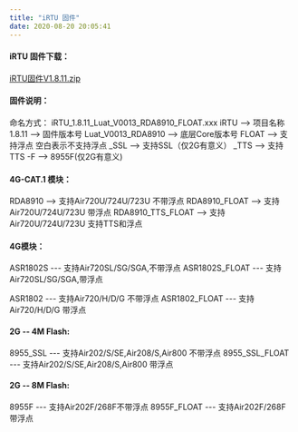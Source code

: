 ```yaml
---
title: "iRTU 固件"
date: 2020-08-20 20:05:41
---
```


#### iRTU 固件下载：

[iRTU固件V1.8.11.zip](http://openluat-luatcommunity.oss-cn-hangzhou.aliyuncs.com/attachment/20200820200806087_iRTU固件V1.8.11.zip)

#### 固件说明：
命名方式：
iRTU_1.8.11_Luat_V0013_RDA8910_FLOAT.xxx
iRTU 			--> 项目名称
1.8.11			--> 固件版本号
Luat_V0013_RDA8910 	--> 底层Core版本号
FLOAT 			--> 支持浮点 空白表示不支持浮点
_SSL			--> 支持SSL（仅2G有意义）
_TTS			--> 支持TTS
-F			--> 8955F(仅2G有意义) 


#### 4G-CAT.1 模块：
RDA8910			--> 支持Air720U/724U/723U 不带浮点
RDA8910_FLOAT	 	--> 支持Air720U/724U/723U 带浮点
RDA8910_TTS_FLOAT 	--> 支持Air720U/724U/723U 支持TTS和浮点

#### 4G模块：
ASR1802S 	--- 	支持Air720SL/SG/SGA,不带浮点
ASR1802S_FLOAT	--- 	支持Air720SL/SG/SGA,带浮点

ASR1802         ---	支持Air720/H/D/G  不带浮点
ASR1802_FLOAT	---	支持Air720/H/D/G  带浮点

#### 2G -- 4M Flash:
8955_SSL 	---	支持Air202/S/SE,Air208/S,Air800 不带浮点
8955_SSL_FLOAT  ---	支持Air202/S/SE,Air208/S,Air800 带浮点

#### 2G -- 8M Flash:
8955F	 	---	支持Air202F/268F不带浮点
8955F_FLOAT 	---	支持Air202F/268F 带浮点
